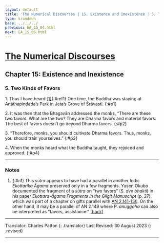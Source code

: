 ```yaml
---
layout: default
title: 'The Numerical Discourses | 15. Existence and Inexistence | 5. Two Kinds of Favors'
type: kramdown
base: ../../../
previous: EA_15_04.html
next: EA_15_06.html
---
```


# [The Numerical Discourses](../index.html)
## Chapter 15: Existence and Inexistence
### 5. Two Kinds of Favors

1\. Thus I have heard:[\[1\]](#n1){:#ref1} One time, the Buddha was staying at Anāthapiṇḍada’s Park in Jeta’s Grove of Śrāvastī.
{:#p1}

2\. It was then that the Bhagavān addressed the monks, “There are these two favors. What are the two? They are Dharma favors and material favors. The best of favors doesn’t go beyond Dharma favors.
{:#p2}

3\. “Therefore, monks, you should cultivate Dharma favors. Thus, monks, you should train yourselves.”
{:#p3}

4\. When the monks heard what the Buddha taught, they rejoiced and approved.
{:#p4}

---

### Notes

1. {:#n1} This <em>sūtra</em> appears to have had a parallel in another Indic <em>Ekottarika Āgama</em> preserved only in a few fragments. Yusen Okubo documented the fragment of a <em>sūtra</em> on “two favors” (S. <em>dve bhakti</em>) in his paper <em>Ekottara-āgama Fragments in the Gilgit Manuscript</em> (p. 27), which was part of a chapter on gifts parallel with <a href="https://suttacentral.net/an2.141-150" target="_blank">AN 2.141-150</a>. On the other hand, it may be a parallel of AN 2.149 where P. <em>anuggaha</em> can also be interpreted as “favors, assistance.” [\[back\]](#ref1)

---

Translator: Charles Patton
{: .translator}
Last Revised: 30 August 2023
{: .revised}

---